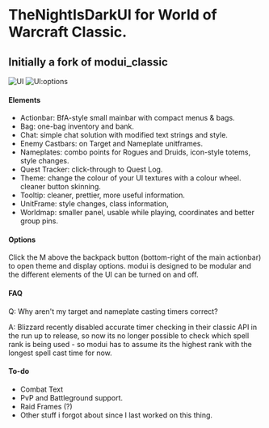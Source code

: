 # TheNightIsDarkUI for World of Warcraft Classic. 

## Initially a fork of modui_classic 

![UI](https://i.imgur.com/CALRLz1.jpg)
![UI:options](https://i.imgur.com/dlrQAEq.jpg)

#### Elements ####
- Actionbar: BfA-style small mainbar with compact menus & bags.
- Bag: one-bag inventory and bank.
- Chat: simple chat solution with modified text strings and style.
- Enemy Castbars: on Target and Nameplate unitframes.
- Nameplates: combo points for Rogues and Druids, icon-style totems, style changes.
- Quest Tracker: click-through to Quest Log.
- Theme: change the colour of your UI textures with a colour wheel. cleaner button skinning.
- Tooltip: cleaner, prettier, more useful information.
- UnitFrame: style changes, class information,
- Worldmap: smaller panel, usable while playing, coordinates and better group pins.


#### Options ####
Click the M above the backpack button (bottom-right of the main actionbar) to open theme and display options. modui is designed to be modular and the different elements of the UI can be turned on and off.

#### FAQ ####
Q: Why aren't my target and nameplate casting timers correct?

A: Blizzard recently disabled accurate timer checking in their classic API in the run up to release, so now its no longer possible to check which spell rank is being used - so modui has to assume its the highest rank with the longest spell cast time for now.

#### To-do ####
- Combat Text
- PvP and Battleground support.
- Raid Frames (?)
- Other stuff i forgot about since I last worked on this thing.
